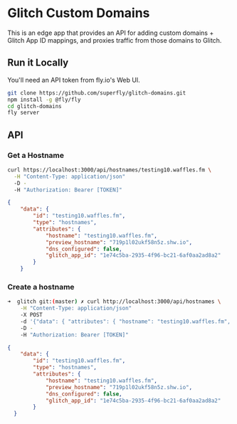 # Glitch Custom Domains

This is an edge app that provides an API for adding custom domains + Glitch App ID mappings, and proxies traffic from those domains to Glitch.

## Run it Locally

You'll need an API token from fly.io's Web UI.

```bash
git clone https://github.com/superfly/glitch-domains.git
npm install -g @fly/fly
cd glitch-domains
fly server
```

## API

### Get a Hostname

```bash
curl https://localhost:3000/api/hostnames/testing10.waffles.fm \
  -H "Content-Type: application/json" 
  -D - 
  -H "Authorization: Bearer [TOKEN]"
```

```json
{
	"data": {
		"id": "testing10.waffles.fm",
		"type": "hostnames",
		"attributes": {
			"hostname": "testing10.waffles.fm",
			"preview_hostname": "719p1l02ukf58n5z.shw.io",
			"dns_configured": false,
			"glitch_app_id": "1e74c5ba-2935-4f96-bc21-6af0aa2ad8a2"
		}
	}

```

### Create a hostname

```bash
➜  glitch git:(master) ✗ curl http://localhost:3000/api/hostnames \
    -H "Content-Type: application/json" 
    -X POST 
    -d '{"data": { "attributes": { "hostname": "testing10.waffles.fm", "glitch_app_id":"1e74c5ba-2935-4f96-bc21-6af0aa2ad8a2" } } }' 
    -D - 
    -H "Authorization: Bearer [TOKEN]"
```

```json
{
	"data": {
		"id": "testing10.waffles.fm",
		"type": "hostnames",
		"attributes": {
			"hostname": "testing10.waffles.fm",
			"preview_hostname": "719p1l02ukf58n5z.shw.io",
			"dns_configured": false,
			"glitch_app_id": "1e74c5ba-2935-4f96-bc21-6af0aa2ad8a2"
		}
  }
```